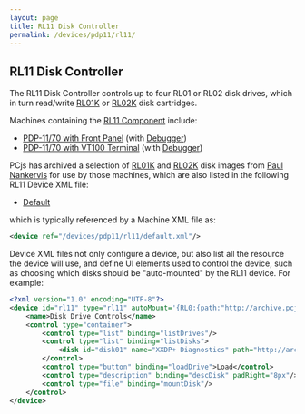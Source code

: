 ```yaml
---
layout: page
title: RL11 Disk Controller
permalink: /devices/pdp11/rl11/
---
```


RL11 Disk Controller
--------------------

The RL11 Disk Controller controls up to four RL01 or RL02 disk drives, which in turn read/write
[RL01K](/disks/dec/rl01k/) or [RL02K](/disks/dec/rl02k/) disk cartridges.

Machines containing the [RL11 Component](/modules/pdp11/lib/pc11.js) include:

- [PDP-11/70 with Front Panel](/devices/pdp11/machine/1170/panel/) (with [Debugger](/devices/pdp11/machine/1170/panel/debugger/))
- [PDP-11/70 with VT100 Terminal](/devices/pdp11/machine/1170/vt100/) (with [Debugger](/devices/pdp11/machine/1170/vt100/debugger/))

PCjs has archived a selection of [RL01K](/disks/dec/rl01k/) and [RL02K](/disks/dec/rl02k/) disk images
from [Paul Nankervis](http://skn.noip.me/pdp11/) for use by those machines, which are also listed in the
following RL11 Device XML file:

- [Default](/devices/pdp11/rl11/default.xml)

which is typically referenced by a Machine XML file as:

```xml
<device ref="/devices/pdp11/rl11/default.xml"/>
```
	
Device XML files not only configure a device, but also list all the resource the device will use, and define UI elements
used to control the device, such as choosing which disks should be "auto-mounted" by the RL11 device.  For example:

```xml
<?xml version="1.0" encoding="UTF-8"?>
<device id="rl11" type="rl11" autoMount='{RL0:{path:"http://archive.pcjs.org/disks/dec/rl02k/RL02K-XXDP.json"}}' pos="left" width="35%" padLeft="8px" padBottom="8px">
	<name>Disk Drive Controls</name>
	<control type="container">
		<control type="list" binding="listDrives"/>
		<control type="list" binding="listDisks">
			<disk id="disk01" name="XXDP+ Diagnostics" path="http://archive.pcjs.org/disks/dec/rl02k/RL02K-XXDP.json"/>
		</control>
		<control type="button" binding="loadDrive">Load</control>
		<control type="description" binding="descDisk" padRight="8px"/>
		<control type="file" binding="mountDisk"/>
	</control>
</device>
```
